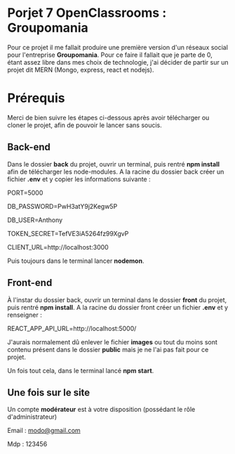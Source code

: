 # Porjet 7 OpenClassrooms : Groupomania 

Pour ce projet il me fallait produire une première version d'un réseaux social pour l'entreprise **Groupomania**.
Pour ce faire il fallait que je parte de 0, étant assez libre dans mes choix de technologie, j'ai décider de partir sur un projet dit MERN (Mongo, express, react et nodejs).

# Prérequis

Merci de bien suivre les étapes ci-dessous après avoir télécharger ou cloner le projet, afin de pouvoir le lancer sans soucis.

## Back-end

Dans le dossier **back** du projet, ouvrir un terminal, puis rentré **npm install** afin de télécharger les node-modules.
A la racine du dossier back créer un fichier **.env** et y copier les informations suivante :

PORT=5000

DB_PASSWORD=PwH3atY9j2Kegw5P

DB_USER=Anthony

TOKEN_SECRET=TefVE3iA5264fz99XgvP

CLIENT_URL=http://localhost:3000


Puis toujours dans le terminal lancer **nodemon**.

## Front-end

À l'instar du dossier back, ouvrir un terminal dans le dossier **front** du projet, puis rentré **npm install**.
A la racine du dossier front créer un fichier **.env** et y renseigner :

REACT_APP_API_URL=http://localhost:5000/

J'aurais normalement dû enlever le fichier **images** ou tout du moins sont contenu présent dans le dossier **public** mais je ne l'ai pas fait pour ce projet.

Un fois tout cela, dans le terminal lancé **npm start**.

## Une fois sur le site

Un compte **modérateur** est à votre disposition (possédant le rôle d'administrateur)

Email : modo@gmail.com

Mdp : 123456
